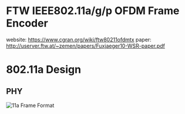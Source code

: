 # FTW IEEE802.11a/g/p OFDM Frame Encoder
website: https://www.cgran.org/wiki/ftw80211ofdmtx
paper: http://userver.ftw.at/~zemen/papers/Fuxjaeger10-WSR-paper.pdf

# 802.11a Design
## PHY
![11a Frame Format](https://plus.google.com/u/0/photos/115071079375585171583/albums/5608060955966245697/5714506620236781202)
